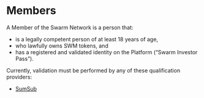 # Members

A Member of the Swarm Network is a person that:

* is a legally competent person of at least 18 years of age,
* who lawfully owns SWM tokens, and
* has a registered and validated identity on the Platform (“Swarm Investor Pass”).

Currently, validation must be performed by any of these qualification providers:

* [SumSub](https://sumsub.com)

